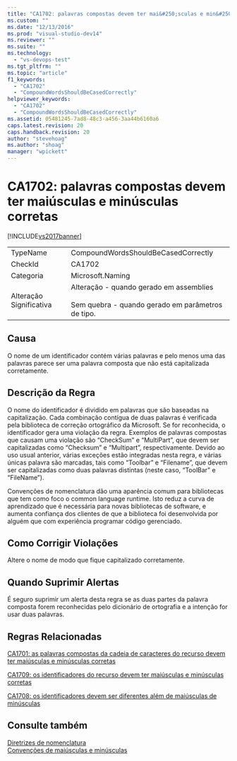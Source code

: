 ```yaml
---
title: "CA1702: palavras compostas devem ter mai&#250;sculas e min&#250;sculas corretas | Microsoft Docs"
ms.custom: ""
ms.date: "12/13/2016"
ms.prod: "visual-studio-dev14"
ms.reviewer: ""
ms.suite: ""
ms.technology: 
  - "vs-devops-test"
ms.tgt_pltfrm: ""
ms.topic: "article"
f1_keywords: 
  - "CA1702"
  - "CompoundWordsShouldBeCasedCorrectly"
helpviewer_keywords: 
  - "CA1702"
  - "CompoundWordsShouldBeCasedCorrectly"
ms.assetid: 05481245-7ad8-48c3-a456-3aa44b6160a6
caps.latest.revision: 20
caps.handback.revision: 20
author: "stevehoag"
ms.author: "shoag"
manager: "wpickett"
---
```

# CA1702: palavras compostas devem ter mai&#250;sculas e min&#250;sculas corretas
[!INCLUDE[vs2017banner](../code-quality/includes/vs2017banner.md)]

|||  
|-|-|  
|TypeName|CompoundWordsShouldBeCasedCorrectly|  
|CheckId|CA1702|  
|Categoria|Microsoft.Naming|  
|Alteração Significativa|Alteração \- quando gerado em assemblies<br /><br /> Sem quebra \- quando gerado em parâmetros de tipo.|  
  
## Causa  
 O nome de um identificador contém várias palavras e pelo menos uma das palavras parece ser uma palavra composta que não está capitalizada corretamente.  
  
## Descrição da Regra  
 O nome do identificador é dividido em palavras que são baseadas na capitalização.  Cada combinação contígua de duas palavras é verificada pela biblioteca de correção ortográfico da Microsoft.  Se for reconhecida, o identificador gera uma violação da regra.  Exemplos de palavras compostas que causam uma violação são “CheckSum” e “MultiPart”, que devem ser capitalizadas como “Checksum” e “Multipart”, respectivamente.  Devido ao uso usual anterior, várias exceções estão integradas nesta regra, e várias únicas palavra são marcadas, tais como “Toolbar” e “Filename”, que devem ser capitalizadas como duas palavras distintas \(neste caso, “ToolBar” e “FileName”\).  
  
 Convenções de nomenclatura dão uma aparência comum para bibliotecas que tem como foco o common language runtime.  Isto reduz a curva de aprendizado que é necessária para novas bibliotecas de software, e aumenta confiança dos clientes de que a biblioteca foi desenvolvida por alguém que com experiência programar código gerenciado.  
  
## Como Corrigir Violações  
 Altere o nome de modo que fique capitalizado corretamente.  
  
## Quando Suprimir Alertas  
 É seguro suprimir um alerta desta regra se as duas partes da palavra composta forem reconhecidas pelo dicionário de ortografia e a intenção for usar duas palavras.  
  
## Regras Relacionadas  
 [CA1701: as palavras compostas da cadeia de caracteres do recurso devem ter maiúsculas e minúsculas corretas](../Topic/CA1701:%20Resource%20string%20compound%20words%20should%20be%20cased%20correctly.md)  
  
 [CA1709: os identificadores do recurso devem ter maiúsculas e minúsculas corretas](../code-quality/ca1709-identifiers-should-be-cased-correctly.md)  
  
 [CA1708: os identificadores devem ser diferentes além de maiúsculas de minúsculas](../code-quality/ca1708-identifiers-should-differ-by-more-than-case.md)  
  
## Consulte também  
 [Diretrizes de nomenclatura](../Topic/Naming%20Guidelines.md)   
 [Convenções de maiúsculas e minúsculas](../Topic/Capitalization%20Conventions.md)